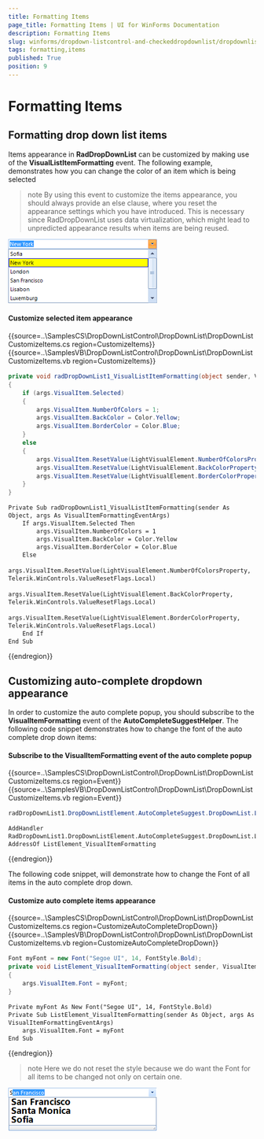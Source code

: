 ```yaml
---
title: Formatting Items
page_title: Formatting Items | UI for WinForms Documentation
description: Formatting Items
slug: winforms/dropdown-listcontrol-and-checkeddropdownlist/dropdownlist/formatting-items
tags: formatting,items
published: True
position: 9
---
```


# Formatting Items
 
## Formatting drop down list items

Items appearance in __RadDropDownList__ can be customized by making use of the __VisualListItemFormatting__ event. The following example, demonstrates how you can change the color of an item which is being selected
        

>note By using this event to customize the items appearance, you should always provide an else clause, where you reset the appearance settings which you have introduced. This is necessary since RadDropDownList uses data virtualization, which might lead to unpredicted appearance results when items are being reused.


![dropdown-and-listcontrol-dropdownlist-customizing-items 001](images/dropdown-and-listcontrol-dropdownlist-customizing-items001.png)

#### Customize selected item appearance 

{{source=..\SamplesCS\DropDownListControl\DropDownList\DropDownListCustomizeItems.cs region=CustomizeItems}} 
{{source=..\SamplesVB\DropDownListControl\DropDownList\DropDownListCustomizeItems.vb region=CustomizeItems}} 

````C#
private void radDropDownList1_VisualListItemFormatting(object sender, VisualItemFormattingEventArgs args)
{
    if (args.VisualItem.Selected)
    {
        args.VisualItem.NumberOfColors = 1;
        args.VisualItem.BackColor = Color.Yellow;
        args.VisualItem.BorderColor = Color.Blue;
    }
    else
    {
        args.VisualItem.ResetValue(LightVisualElement.NumberOfColorsProperty, Telerik.WinControls.ValueResetFlags.Local);
        args.VisualItem.ResetValue(LightVisualElement.BackColorProperty, Telerik.WinControls.ValueResetFlags.Local);
        args.VisualItem.ResetValue(LightVisualElement.BorderColorProperty, Telerik.WinControls.ValueResetFlags.Local);
    }
}

````
````VB.NET
Private Sub radDropDownList1_VisualListItemFormatting(sender As Object, args As VisualItemFormattingEventArgs)
    If args.VisualItem.Selected Then
        args.VisualItem.NumberOfColors = 1
        args.VisualItem.BackColor = Color.Yellow
        args.VisualItem.BorderColor = Color.Blue
    Else
        args.VisualItem.ResetValue(LightVisualElement.NumberOfColorsProperty, Telerik.WinControls.ValueResetFlags.Local)
        args.VisualItem.ResetValue(LightVisualElement.BackColorProperty, Telerik.WinControls.ValueResetFlags.Local)
        args.VisualItem.ResetValue(LightVisualElement.BorderColorProperty, Telerik.WinControls.ValueResetFlags.Local)
    End If
End Sub

````

{{endregion}} 
 

## Customizing auto-complete dropdown appearance

In order to customize the auto complete popup, you should subscribe to the __VisualItemFormatting__ event of the __AutoCompleteSuggestHelper__. The following code snippet demonstrates how to change the font of the auto complete drop down items:

#### Subscribe to the VisualItemFormatting event of the auto complete popup

{{source=..\SamplesCS\DropDownListControl\DropDownList\DropDownListCustomizeItems.cs region=Event}} 
{{source=..\SamplesVB\DropDownListControl\DropDownList\DropDownListCustomizeItems.vb region=Event}}
````C#
radDropDownList1.DropDownListElement.AutoCompleteSuggest.DropDownList.ListElement.VisualItemFormatting += new VisualListItemFormattingEventHandler(ListElement_VisualItemFormatting);

````
````VB.NET
AddHandler RadDropDownList1.DropDownListElement.AutoCompleteSuggest.DropDownList.ListElement.VisualItemFormatting, AddressOf ListElement_VisualItemFormatting

```` 	


{{endregion}}  

The following code snippet, will demonstrate how to change the Font of all items in the auto complete drop down.

#### Customize auto complete items appearance 

{{source=..\SamplesCS\DropDownListControl\DropDownList\DropDownListCustomizeItems.cs region=CustomizeAutoCompleteDropDown}} 
{{source=..\SamplesVB\DropDownListControl\DropDownList\DropDownListCustomizeItems.vb region=CustomizeAutoCompleteDropDown}}
````C#
Font myFont = new Font("Segoe UI", 14, FontStyle.Bold);
private void ListElement_VisualItemFormatting(object sender, VisualItemFormattingEventArgs args)
{
    args.VisualItem.Font = myFont;
}

````
````VB.NET
Private myFont As New Font("Segoe UI", 14, FontStyle.Bold)
Private Sub ListElement_VisualItemFormatting(sender As Object, args As VisualItemFormattingEventArgs)
    args.VisualItem.Font = myFont
End Sub

```` 


{{endregion}} 
 

>note Here we do not reset the style because we do want the Font for all items to be changed not only on certain one.


![dropdown-and-listcontrol-dropdownlist-customizing-items 002](images/dropdown-and-listcontrol-dropdownlist-customizing-items002.png)
